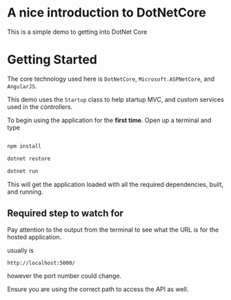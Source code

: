# A nice introduction to DotNetCore

This is a simple demo to getting into DotNet Core

# Getting Started

The core technology used here is `DotNetCore`, `Microsoft.ASPNetCore`, and `AngularJS`.

This demo uses the `Startup` class to help startup MVC, and custom services used in the
controllers.

To begin using the application for the **first time**. Open up a terminal and type

``` bash

npm install

dotnet restore

dotnet run

```

This will get the application loaded with all the required dependencies, built, and running.

## Required step to watch for

Pay attention to the output from the terminal to see what the URL is for the hosted application.

usually is

`http://localhost:5000/`

however the port number could change.

Ensure you are using the correct path to access the API as well.